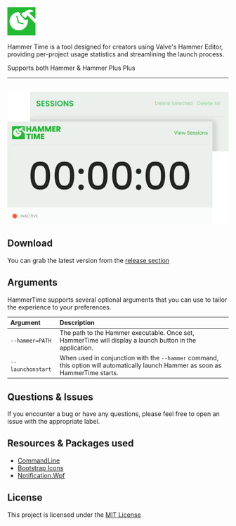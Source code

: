 <img src="Media/hammertime_appicon.png" alt="hammertime" width="64" height="64" />

Hammer Time is a tool designed for creators using Valve's Hammer Editor, providing per-project usage statistics and streamlining the launch process.

Supports both Hammer & Hammer Plus Plus

---------
<br>

<img src="Media/hammertime_conbined.png" alt="mainwindow" width="512" />

Download
---------
You can grab the latest version from the [release section](https://github.com/braddotwav/HammerTime/releases)

Arguments
---------
HammerTime supports several optional arguments that you can use to tailor the experience to your preferences.

| Argument                    | Description                                    |
|:----------------------------|:-----------------------------------------------|
| `--hammer=PATH`            | The path to the Hammer executable. Once set, HammerTime will display a launch button in the application. |
| `--launchonstart`               | When used in conjunction with the ```--hammer``` command, this option will automatically launch Hammer as soon as HammerTime starts. |

Questions & Issues
---------
If you encounter a bug or have any questions, please feel free to open an issue with the appropriate label.

Resources & Packages used
---------
- [CommandLine](https://github.com/commandlineparser/commandline)
- [Bootstrap Icons](https://icons.getbootstrap.com/)
- [Notification.Wpf](https://github.com/Platonenkov/Notification.Wpf)

License
---------
This project is licensed under the [MIT License](https://www.google.com)